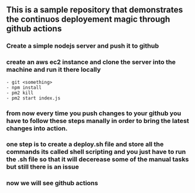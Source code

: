## This is a sample repository that demonstrates the continuos deployement magic through github actions

### Create a simple nodejs server and push it to github

### create an aws ec2 instance and clone the server into the machine and run it there locally 
    - git <something>
    - npm install
    - pm2 kill
    - pm2 start index.js

### from now every time you push changes to your github you have to follow these steps manally in order to bring the latest changes into action.

### one step is to create a deploy.sh file and store all the commands its called shell scripting and you just have to run the .sh file so that it will decerease some of the manual tasks but still there is an issue

### now we will see github actions 
